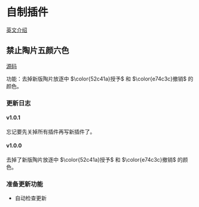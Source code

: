 # 自制插件

[英文介绍](README.md)

## 禁止陶片五颜六色

[源码](https://github.com/chenyuan33/tampermonkey-extensions/blob/main/%E7%A6%81%E6%AD%A2%E9%99%B6%E7%89%87%E4%BA%94%E9%A2%9C%E5%85%AD%E8%89%B2)

功能：去掉新版陶片放逐中 $\color{52c41a}授予$ 和 $\color{e74c3c}撤销$ 的颜色。

### 更新日志

#### v1.0.1

忘记要先关掉所有插件再写新插件了。

#### v1.0.0

去掉了新版陶片放逐中 $\color{52c41a}授予$ 和 $\color{e74c3c}撤销$ 的颜色。

### 准备更新功能

- 自动检查更新
